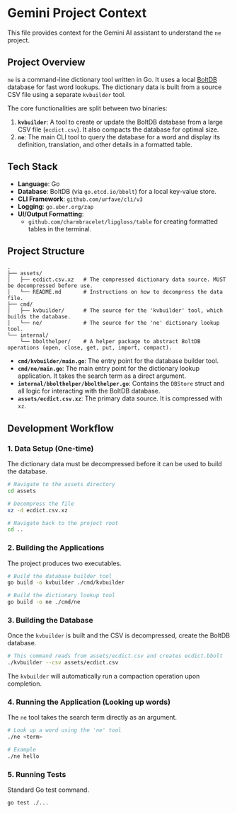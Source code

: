 # Gemini Project Context

This file provides context for the Gemini AI assistant to understand the `ne` project.

## Project Overview

`ne` is a command-line dictionary tool written in Go. It uses a local [BoltDB](https://github.com/etcd-io/bbolt) database for fast word lookups. The dictionary data is built from a source CSV file using a separate `kvbuilder` tool.

The core functionalities are split between two binaries:
1.  **`kvbuilder`**: A tool to create or update the BoltDB database from a large CSV file (`ecdict.csv`). It also compacts the database for optimal size.
2.  **`ne`**: The main CLI tool to query the database for a word and display its definition, translation, and other details in a formatted table.

## Tech Stack

-   **Language**: Go
-   **Database**: BoltDB (via `go.etcd.io/bbolt`) for a local key-value store.
-   **CLI Framework**: `github.com/urfave/cli/v3`
-   **Logging**: `go.uber.org/zap`
-   **UI/Output Formatting**:
    -   `github.com/charmbracelet/lipgloss/table` for creating formatted tables in the terminal.

## Project Structure

```
.
├── assets/
│   ├── ecdict.csv.xz   # The compressed dictionary data source. MUST be decompressed before use.
│   └── README.md       # Instructions on how to decompress the data file.
├── cmd/
│   ├── kvbuilder/      # The source for the 'kvbuilder' tool, which builds the database.
│   └── ne/             # The source for the 'ne' dictionary lookup tool.
└── internal/
    └── bbolthelper/    # A helper package to abstract BoltDB operations (open, close, get, put, import, compact).
```

-   **`cmd/kvbuilder/main.go`**: The entry point for the database builder tool.
-   **`cmd/ne/main.go`**: The main entry point for the dictionary lookup application. It takes the search term as a direct argument.
-   **`internal/bbolthelper/bbolthelper.go`**: Contains the `DBStore` struct and all logic for interacting with the BoltDB database.
-   **`assets/ecdict.csv.xz`**: The primary data source. It is compressed with `xz`.

## Development Workflow

### 1. Data Setup (One-time)

The dictionary data must be decompressed before it can be used to build the database.

```bash
# Navigate to the assets directory
cd assets

# Decompress the file
xz -d ecdict.csv.xz

# Navigate back to the project root
cd ..
```

### 2. Building the Applications

The project produces two executables.

```bash
# Build the database builder tool
go build -o kvbuilder ./cmd/kvbuilder

# Build the dictionary lookup tool
go build -o ne ./cmd/ne
```

### 3. Building the Database

Once the `kvbuilder` is built and the CSV is decompressed, create the BoltDB database.

```bash
# This command reads from assets/ecdict.csv and creates ecdict.bbolt
./kvbuilder --csv assets/ecdict.csv
```

The `kvbuilder` will automatically run a compaction operation upon completion.

### 4. Running the Application (Looking up words)

The `ne` tool takes the search term directly as an argument.

```bash
# Look up a word using the 'ne' tool
./ne <term>

# Example
./ne hello
```

### 5. Running Tests

Standard Go test command.

```bash
go test ./...
```
